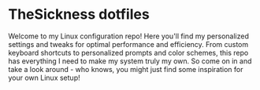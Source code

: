 # TheSickness dotfiles

Welcome to my Linux configuration repo! Here you'll find my personalized settings and tweaks for optimal performance and efficiency. From custom keyboard shortcuts to personalized prompts and color schemes, this repo has everything I need to make my system truly my own. So come on in and take a look around - who knows, you might just find some inspiration for your own Linux setup!



